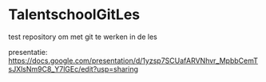 # TalentschoolGitLes
test repository om met git te werken in de les

presentatie: https://docs.google.com/presentation/d/1yzsp7SCUafARVNhvr_MpbbCemTsJXlsNm9C8_Y7lGEc/edit?usp=sharing
